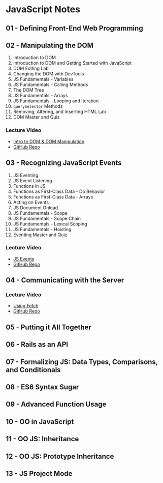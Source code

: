 # JavaScript Notes

## 01 - Defining Front-End Web Programming

## 02 - Manipulating the DOM

1. Introduction to DOM
2. Introduction to DOM and Getting Started with JavaScript
3. DOM Editing Lab
4. Changing the DOM with DevTools
5. JS Fundamentals - Variables
6. JS Fundamentals - Calling Methods
7. The DOM Tree
8. JS Fundamentals - Arrays
9. JS Fundamentals - Looping and Iteration
10. `querySelector` Methods
11. Removing, Altering, and Inserting HTML Lab
12. DOM Master and Quiz

### Lecture Video

- [Intro to DOM & DOM Manipulation](https://youtu.be/DP0oRgPCrE4)
- [GitHub Repo](https://github.com/learn-co-students/online-web-pt-081219/tree/master/20-intro-to-dom-and-dom-manipulation)

## 03 - Recognizing JavaScript Events

1. JS Eventing
2. JS Event Listening
3. Functions in JS
4. Functions as First-Class Data - Do Behavior
5. Functions as First-Class Data - Arrays
6. Acting on Events
7. JS Document Onload
8. JS Fundamentals - Scope
9. JS Fundamentals - Scope Chain
10. JS Fundamentals - Lexical Scoping
11. JS Fundamentals - Hoisting
12. Eventing Master and Quiz

### Lecture Video

- [JS Events](https://youtu.be/obrjb6T8ChQ)
- [GitHub Repo](https://github.com/learn-co-students/online-web-pt-081219/tree/master/21-js-events)

## 04 - Communicating with the Server

### Lecture Video

- [Using Fetch](https://youtu.be/1oKC_3HrgWQ)
- [GitHub Repo](https://github.com/learn-co-students/online-web-pt-081219/tree/master/22-using-fetch)

## 05 - Putting it All Together

## 06 - Rails as an API

## 07 - Formalizing JS: Data Types, Comparisons, and Conditionals

## 08 - ES6 Syntax Sugar

## 09 - Advanced Function Usage

## 10 - OO in JavaScript

## 11 - OO JS: Inheritance

## 12 - OO JS: Prototype Inheritance

## 13 - JS Project Mode